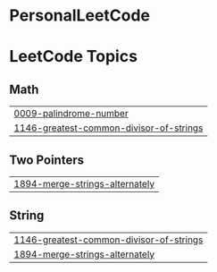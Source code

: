 # PersonalLeetCode

<!---LeetCode Topics Start-->
# LeetCode Topics
## Math
|  |
| ------- |
| [0009-palindrome-number](https://github.com/AdityaSidharta/PersonalLeetCode/tree/master/0009-palindrome-number) |
| [1146-greatest-common-divisor-of-strings](https://github.com/AdityaSidharta/PersonalLeetCode/tree/master/1146-greatest-common-divisor-of-strings) |
## Two Pointers
|  |
| ------- |
| [1894-merge-strings-alternately](https://github.com/AdityaSidharta/PersonalLeetCode/tree/master/1894-merge-strings-alternately) |
## String
|  |
| ------- |
| [1146-greatest-common-divisor-of-strings](https://github.com/AdityaSidharta/PersonalLeetCode/tree/master/1146-greatest-common-divisor-of-strings) |
| [1894-merge-strings-alternately](https://github.com/AdityaSidharta/PersonalLeetCode/tree/master/1894-merge-strings-alternately) |
<!---LeetCode Topics End-->